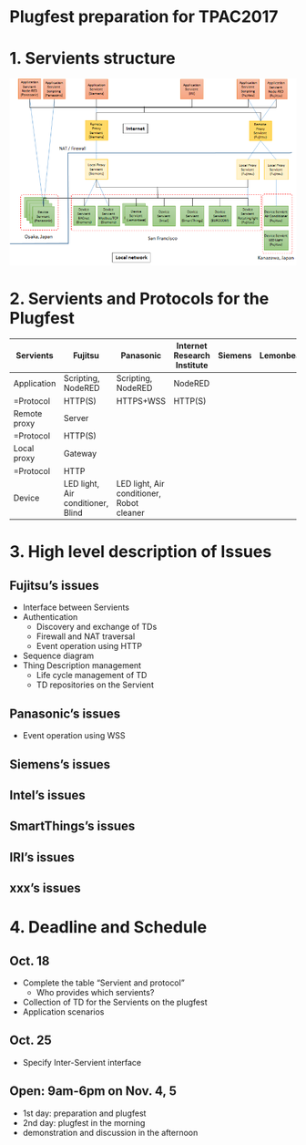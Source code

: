 # Plugfest preparation for TPAC2017

# 1. Servients structure

![Servients](images/Servients_TPAC2017.png)

# 2. Servients and Protocols for the Plugfest

| Servients | Fujitsu | Panasonic | Internet Research Institute | Siemens | Lemonbeat | Intel | SmartThings | EUROCOM | |
| --- | --- | --- | --- | --- | --- | --- | --- | --- | --- |
| Application | Scripting, NodeRED | Scripting, NodeRED | NodeRED | | | | | | | |
| =Protocol | HTTP(S) | HTTPS+WSS | HTTP(S) | | | | | | | |
| Remote proxy | Server | | | | | | | | | |
| =Protocol | HTTP(S) | | | | | | | | | |
| Local proxy | Gateway | | | | | | | | | |
| =Protocol | HTTP | | | | | | | | | |
| Device | LED light, Air conditioner, Blind | LED light, Air conditioner, Robot cleaner | | | | | | | | |

# 3. High level description of Issues

## Fujitsu’s issues
* Interface between Servients
* Authentication
  * Discovery and exchange of TDs
  * Firewall and NAT traversal
  * Event operation using HTTP
* Sequence diagram 
* Thing Description management
  * Life cycle management of TD
  * TD repositories on the Servient

## Panasonic’s issues
* Event operation using WSS
## Siemens’s issues
## Intel’s issues
## SmartThings’s issues
## IRI’s issues
## xxx’s issues

# 4. Deadline and Schedule

## Oct. 18
* Complete the table “Servient and protocol”
  * Who provides which servients?
* Collection of TD for the Servients on the plugfest
* Application scenarios
## Oct. 25
* Specify Inter-Servient interface
## Open: 9am-6pm on Nov. 4, 5
* 1st day: preparation and plugfest
* 2nd day: plugfest in the morning 
* demonstration and discussion in the afternoon
